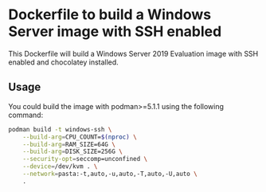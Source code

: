 # Dockerfile to build a Windows Server image with SSH enabled

This Dockerfile will build a Windows Server 2019 Evaluation image with SSH enabled and chocolatey installed.

## Usage

You could build the image with podman>=5.1.1 using the following command:

```bash
podman build -t windows-ssh \
    --build-arg=CPU_COUNT=$(nproc) \
    --build-arg=RAM_SIZE=64G \
    --build-arg=DISK_SIZE=256G \
    --security-opt=seccomp=unconfined \
    --device=/dev/kvm . \
    --network=pasta:-t,auto,-u,auto,-T,auto,-U,auto \
    .
```
